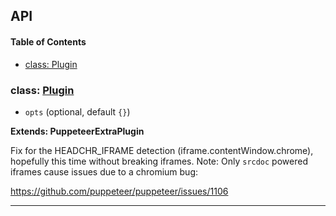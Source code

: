 ## API

<!-- Generated by documentation.js. Update this documentation by updating the source code. -->

#### Table of Contents

- [class: Plugin](#class-plugin)

### class: [Plugin](https://github.com/berstend/puppeteer-extra/blob/8470567a4ea8fe0eb677d16e6b32e817a3ea726c/packages/puppeteer-extra-plugin-stealth/evasions/iframe.contentWindow/index.js#L11-L125)

- `opts` (optional, default `{}`)

**Extends: PuppeteerExtraPlugin**

Fix for the HEADCHR_IFRAME detection (iframe.contentWindow.chrome), hopefully this time without breaking iframes.
Note: Only `srcdoc` powered iframes cause issues due to a chromium bug:

<https://github.com/puppeteer/puppeteer/issues/1106>

---
